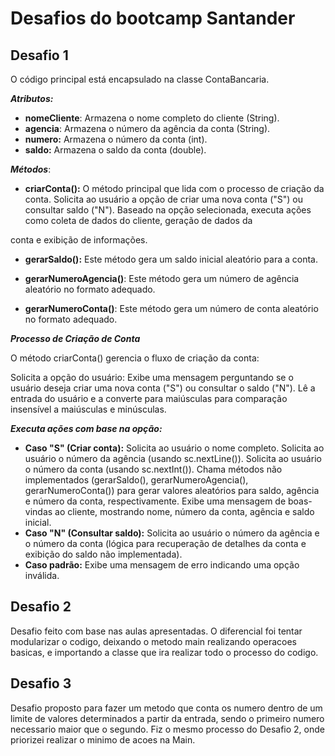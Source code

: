 # Desafios do bootcamp Santander
## Desafio 1
O código principal está encapsulado na classe ContaBancaria.

  ***Atributos:***

 - **nomeCliente**: Armazena o nome completo do cliente (String).
 - **agencia**: Armazena o número da agência da conta (String).
 -  **numero:** Armazena o número da conta (int).
 -  **saldo:** Armazena o saldo da conta (double).

  ***Métodos***:
      

 - **criarConta():** O método principal que lida com o processo de criação da conta.
               Solicita ao usuário a opção de criar uma nova conta ("S") ou consultar saldo ("N").
               Baseado na opção selecionada, executa ações como coleta de dados do cliente, geração de dados da

conta e exibição de informações.

 - **gerarSaldo():**  Este método gera um saldo inicial aleatório para a conta.
       
 - **gerarNumeroAgencia()**: Este método  gera um número de agência aleatório no formato adequado.
 - **gerarNumeroConta()**: Este método gera um número de conta aleatório no formato adequado.

***Processo de Criação de Conta***

O método criarConta() gerencia o fluxo de criação da conta:

   Solicita a opção do usuário:
        Exibe uma mensagem perguntando se o usuário deseja criar uma nova conta ("S") ou consultar o saldo ("N").
        Lê a entrada do usuário e a converte para maiúsculas para comparação insensível a maiúsculas e minúsculas.

  ***Executa ações com base na opção:***
        

 - **Caso "S" (Criar conta):**
               Solicita ao usuário o nome completo.
               Solicita ao usuário o número da agência (usando sc.nextLine()).
               Solicita ao usuário o número da conta (usando sc.nextInt()).
               Chama métodos não implementados (gerarSaldo(), gerarNumeroAgencia(), gerarNumeroConta()) para gerar valores
   aleatórios para saldo, agência e número da conta, respectivamente.
               Exibe uma mensagem de boas-vindas ao cliente, mostrando nome, número da conta, agência e saldo inicial.
 - **Caso "N" (Consultar saldo):**
               Solicita ao usuário o número da agência e o número da conta (lógica para recuperação de detalhes da conta e exibição do
   saldo não implementada).
 - **Caso padrão:**
               Exibe uma mensagem de erro indicando uma opção inválida.

## Desafio 2 

Desafio feito com base nas aulas apresentadas. O diferencial foi tentar modularizar
o codigo, deixando o metodo main realizando operacoes basicas, e importando a classe que ira
realizar todo o processo do codigo.
## Desafio 3
Desafio proposto para fazer um metodo que conta os numero dentro de um limite de valores 
determinados a partir da entrada, sendo o primeiro numero necessario maior que o segundo.
Fiz o mesmo processo do Desafio 2, onde priorizei realizar o minimo de acoes na Main.
